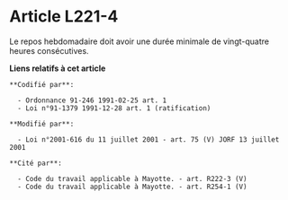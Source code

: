 # Article L221-4

Le repos hebdomadaire doit avoir une durée minimale de vingt-quatre heures consécutives.

**Liens relatifs à cet article**

	**Codifié par**:

	  - Ordonnance 91-246 1991-02-25 art. 1
	  - Loi n°91-1379 1991-12-28 art. 1 (ratification)

	**Modifié par**:

	  - Loi n°2001-616 du 11 juillet 2001 - art. 75 (V) JORF 13 juillet 2001

	**Cité par**:

	  - Code du travail applicable à Mayotte. - art. R222-3 (V)
	  - Code du travail applicable à Mayotte. - art. R254-1 (V)
